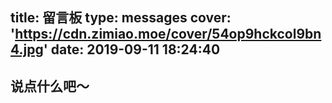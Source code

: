 title: 留言板
type: messages
cover: 'https://cdn.zimiao.moe/cover/54op9hckcol9bn4.jpg'
date: 2019-09-11 18:24:40
---
## 说点什么吧～